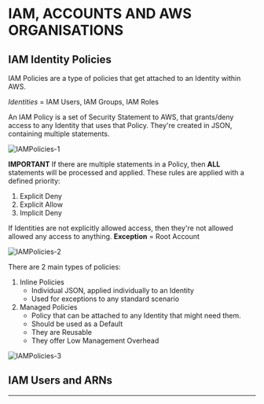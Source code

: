 # IAM, ACCOUNTS AND AWS ORGANISATIONS

## IAM Identity Policies

IAM Policies are a type of policies that get attached to an Identity within AWS.

*Identities* = IAM Users, IAM Groups, IAM Roles

An IAM Policy is a set of Security Statement to AWS, that grants/deny access to any Identity that uses that Policy.
They're created in JSON, containing multiple statements.

![IAMPolicies-1](https://github.com/acantril/aws-sa-associate-saac03/blob/main/0600-IAM_ACCOUNTS_ORGS/00_LEARNINGAIDS/IAMPolicies-1.png?raw=true)

**IMPORTANT** If there are multiple statements in a Policy, then **ALL** statements will be processed and applied.
These rules are applied with a defined priority:

1. Explicit Deny
2. Explicit Allow
3. Implicit Deny

If Identities are not explicitly allowed access, then they're not allowed allowed any access to anything.
**Exception** = Root Account

![IAMPolicies-2](https://github.com/acantril/aws-sa-associate-saac03/blob/main/0600-IAM_ACCOUNTS_ORGS/00_LEARNINGAIDS/IAMPolicies-2.png?raw=true)

There are 2 main types of policies:

1. Inline Policies
    - Individual JSON, applied individually to an Identity
    - Used for exceptions to any standard scenario
2. Managed Policies
    - Policy that can be attached to any Identity that might need them.
    - Should be used as a Default
    - They are Reusable
    - They offer Low Management Overhead

![IAMPolicies-3](https://github.com/acantril/aws-sa-associate-saac03/blob/main/0600-IAM_ACCOUNTS_ORGS/00_LEARNINGAIDS/IAMPolicies-4.png?raw=true)

## IAM Users and ARNs

---